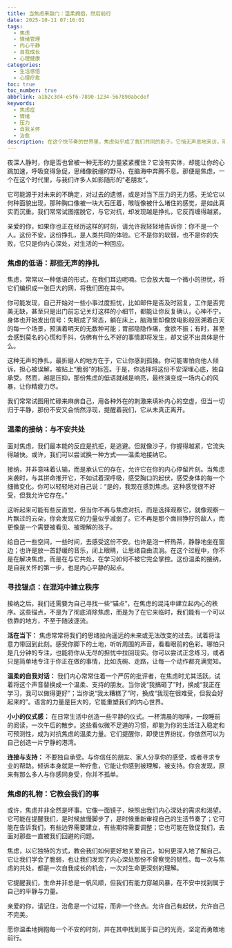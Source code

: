 ```yaml
---
title: 当焦虑来敲门：温柔拥抱，然后前行
date: 2025-10-11 07:16:01
tags:
  - 焦虑
  - 情绪管理
  - 内心平静
  - 自我成长
  - 心理健康
categories:
  - 生活感悟
  - 心理疗愈
toc: true
toc_number: true
abbrlink: a1b2c3d4-e5f6-7890-1234-567890abcdef
keywords:
  - 焦虑症
  - 情绪
  - 压力
  - 自我关怀
  - 治愈
description: 在这个快节奏的世界里，焦虑似乎成了我们共同的影子。它悄无声息地来访，带来不安与困惑。这篇文章将与你一同，温柔地审视焦虑，学习如何接纳它，并在不安中找到内心的平静与前行的力量。
---
```


夜深人静时，你是否也曾被一种无形的力量紧紧攫住？它没有实体，却能让你的心跳加速，呼吸变得急促，思绪像脱缰的野马，在脑海中奔腾不息。那便是焦虑，一个在这个时代里，与我们许多人如影随形的“老朋友”。

它可能源于对未来的不确定，对过去的遗憾，或是对当下压力的无力感。无论它以何种面貌出现，那种胸口像被一块大石压着，喉咙像被什么堵住的感觉，是如此真实而沉重。我们常常试图摆脱它，与它对抗，却发现越是挣扎，它反而缠得越紧。

亲爱的你，如果你也正在经历这样的时刻，请允许我轻轻地告诉你：你不是一个人。这份不安，这份挣扎，是人类共同的体验。它不是你的软弱，也不是你的失败，它只是你内心深处，对生活的一种回应。

### 焦虑的低语：那些无声的挣扎

焦虑，常常以一种低语的形式，在我们耳边呢喃。它会放大每一个微小的担忧，将它们编织成一张巨大的网，将我们困在其中。

你可能发现，自己开始对一些小事过度担忧，比如邮件是否及时回复，工作是否完美无缺，甚至只是出门前忘记关灯这样的小细节，都能让你反复确认，心神不宁。身体也开始发出信号：失眠成了常态，躺在床上，脑海里却像放电影般回溯着白天的每一个场景，预演着明天的无数种可能；胃部隐隐作痛，食欲不振；有时，甚至会感到莫名的心慌和手抖，仿佛有什么不好的事情即将发生，却又说不出具体是什么。

这种无声的挣扎，最折磨人的地方在于，它让你感到孤独。你可能害怕向他人倾诉，担心被误解，被贴上“脆弱”的标签。于是，你选择将这份不安深埋心底，独自承受。然而，越是压抑，那份焦虑的低语就越是响亮，最终演变成一场内心的风暴，让你精疲力尽。

我们常常试图用忙碌来麻痹自己，用各种外在的刺激来填补内心的空虚，但当一切归于平静，那份不安又会悄然浮现，提醒着我们，它从未真正离开。

### 温柔的接纳：与不安共处

面对焦虑，我们最本能的反应是抗拒，是逃避。但就像沙子，你握得越紧，它流失得越快。或许，我们可以尝试换一种方式——温柔地接纳它。

接纳，并非意味着认输，而是承认它的存在，允许它在你的内心停留片刻。当焦虑来袭时，与其拼命推开它，不如试着深呼吸，感受胸口的起伏，感受身体的每一个细微变化。你可以轻轻地对自己说：“是的，我现在感到焦虑。这种感觉很不好受，但我允许它存在。”

这听起来可能有些反直觉，但当你不再与焦虑对抗，而是选择观察它，就像观察一片飘过的云朵，你会发现它的力量似乎减弱了。它不再是那个面目狰狞的敌人，而更像是一个需要被看见、被理解的孩子。

给自己一些空间，一些时间，去感受这份不安。也许是泡一杯热茶，静静地坐在窗边；也许是放一首舒缓的音乐，闭上眼睛，让思绪自由流淌。在这个过程中，你不是在解决焦虑，而是在与它共处，在学习如何不被它完全掌控。这份温柔的接纳，是自我关怀的第一步，也是内心平静的起点。

### 寻找锚点：在混沌中建立秩序

接纳之后，我们还需要为自己寻找一些“锚点”，在焦虑的混沌中建立起内心的秩序。这些锚点，不是为了彻底消除焦虑，而是为了在它来临时，我们能有一个可以依靠的地方，不至于随波逐流。

**活在当下：** 焦虑常常将我们的思绪拉向遥远的未来或无法改变的过去。试着将注意力带回到此刻。感受你脚下的土地，听听周围的声音，看看眼前的色彩。哪怕只是几分钟的专注，也能将你从无尽的担忧中拉回现实。你可以尝试正念练习，或者只是简单地专注于你正在做的事情，比如洗碗、走路，让每一个动作都充满觉知。

**温柔的自我对话：** 我们内心常常住着一个严厉的批评者，在焦虑时尤其活跃。试着将这个声音替换成一个温柔、支持的朋友。当你说“我搞砸了”时，换成“我正在学习，我可以做得更好”；当你说“我太糟糕了”时，换成“我现在很难受，但我会好起来的”。语言的力量是巨大的，它能重塑我们的内心世界。

**小小的仪式感：** 在日常生活中创造一些平静的仪式。一杯清晨的咖啡，一段睡前的阅读，一次午后的散步。这些看似微不足道的习惯，却能为你的生活注入稳定和可预测性，成为对抗焦虑的温柔力量。它们提醒你，即使世界纷扰，你依然可以为自己创造一片宁静的港湾。

**连接与支持：** 不要独自承受。与你信任的朋友、家人分享你的感受，或者寻求专业的帮助。倾诉本身就是一种疗愈，它能让你感到被理解，被支持。你会发现，原来有那么多人与你感同身受，你并不孤单。

### 焦虑的礼物：它教会我们的事

或许，焦虑并非全然是坏事。它像一面镜子，映照出我们内心深处的需求和渴望。它可能在提醒我们，是时候放慢脚步了，是时候重新审视自己的生活节奏了；它可能在告诉我们，有些边界需要建立，有些期待需要调整；它也可能在敦促我们，去面对那些一直被我们回避的问题。

焦虑，以它独特的方式，教会我们如何更好地关爱自己，如何更深入地了解自己。它让我们学会了脆弱，也让我们发现了内心深处那份不曾察觉的韧性。每一次与焦虑的共处，都是一次自我成长的机会，一次对生命更深刻的理解。

它提醒我们，生命并非总是一帆风顺，但我们有能力穿越风暴，在不安中找到属于自己的平静与力量。

亲爱的你，请记住，治愈是一个过程，而非一个终点。允许自己有起伏，允许自己不完美。

愿你温柔地拥抱每一个不安的时刻，并在其中找到属于自己的光亮，坚定而勇敢地前行。